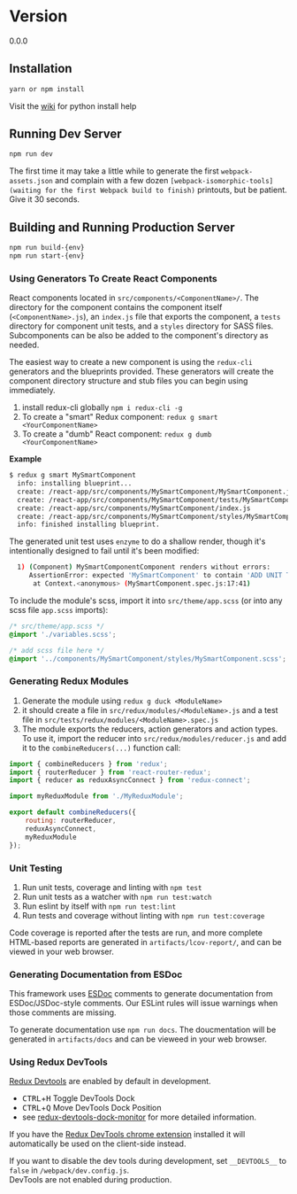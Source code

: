 # Version

0.0.0

## Installation

```bash
yarn or npm install
```

Visit the [wiki](https://github.com/ZEFR-INC/gorgo/wiki/Python-&-PySpark-installation) for python install help


## Running Dev Server

```bash
npm run dev
```

The first time it may take a little while to generate the first `webpack-assets.json` and complain with a few dozen `[webpack-isomorphic-tools] (waiting for the first Webpack build to finish)` printouts, but be patient. Give it 30 seconds.

## Building and Running Production Server

```bash
npm run build-{env}
npm run start-{env}
```

### Using Generators To Create React Components
React components located in `src/components/<ComponentName>/`. The directory for the component contains the component itself (`<ComponentName>.js`), an `index.js` file that exports the component, a `tests` directory for component unit tests, and a `styles` directory for SASS files. 
Subcomponents can be also be added to the component's directory as needed.

The easiest way to create a new component is using the `redux-cli` generators and the blueprints provided. These generators will create the component directory structure and stub files you can begin using immediately.

1. install redux-cli globally `npm i redux-cli -g`
2. To create a "smart" Redux component:  `redux g smart <YourComponentName>` 
3. To create a "dumb" React component: `redux g dumb <YourComponentName>`

**Example**

```bash
$ redux g smart MySmartComponent
  info: installing blueprint...
  create: /react-app/src/components/MySmartComponent/MySmartComponent.js
  create: /react-app/src/components/MySmartComponent/tests/MySmartComponent.spec.js
  create: /react-app/src/components/MySmartComponent/index.js
  create: /react-app/src/components/MySmartComponent/styles/MySmartComponent.scss
  info: finished installing blueprint.
```

The generated unit test uses `enzyme` to do a shallow render, though it's intentionally designed to fail until it's been modified:

```bash
  1) (Component) MySmartComponentComponent renders without errors:
     AssertionError: expected 'MySmartComponent' to contain 'ADD UNIT TESTS FOR THIS COMPONENT'
      at Context.<anonymous> (MySmartComponent.spec.js:17:41)
```  

To include the module's scss, import it into `src/theme/app.scss` (or into any scss file `app.scss` imports):

```scss
/* src/theme/app.scss */
@import './variables.scss';

/* add scss file here */
@import '../components/MySmartComponent/styles/MySmartComponent.scss';
```

### Generating Redux Modules
1. Generate the module using `redux g duck <ModuleName>`
2. it should create a file in `src/redux/modules/<ModuleName>.js` and a test file in 
`src/tests/redux/modules/<ModuleName>.spec.js`
3. The module exports the reducers, action generators and action types. 
To use it, import the reducer into `src/redux/modules/reducer.js` and add it to the `combineReducers(...)` function call:

```javascript
import { combineReducers } from 'redux';
import { routerReducer } from 'react-router-redux';
import { reducer as reduxAsyncConnect } from 'redux-connect';

import myReduxModule from './MyReduxModule';

export default combineReducers({
    routing: routerReducer,
    reduxAsyncConnect,
    myReduxModule
});
```

### Unit Testing

1. Run unit tests, coverage and linting with `npm test`
2. Run unit tests as a watcher with `npm run test:watch`
3. Run eslint by itself with `npm run test:lint`
4. Run tests and coverage without linting with `npm run test:coverage`

Code coverage is reported after the tests are run, and more complete HTML-based reports are generated in `artifacts/lcov-report/`, and can be viewed in your web browser.

### Generating Documentation from ESDoc
This framework uses [ESDoc](https://esdoc.org/) comments to generate documentation from ESDoc/JSDoc-style comments. Our ESLint rules will issue warnings when those comments are missing. 

To generate documentation use `npm run docs`. The doucmentation will be generated in `artifacts/docs` and can be vieweed in your web browser.



### Using Redux DevTools

[Redux Devtools](https://github.com/gaearon/redux-devtools) are enabled by default in development.

- <kbd>CTRL</kbd>+<kbd>H</kbd> Toggle DevTools Dock
- <kbd>CTRL</kbd>+<kbd>Q</kbd> Move DevTools Dock Position
- see [redux-devtools-dock-monitor](https://github.com/gaearon/redux-devtools-dock-monitor) for more detailed information.

If you have the
[Redux DevTools chrome extension](https://chrome.google.com/webstore/detail/redux-devtools/lmhkpmbekcpmknklioeibfkpmmfibljd) installed it will automatically be used on the client-side instead.

If you want to disable the dev tools during development, set `__DEVTOOLS__` to `false` in `/webpack/dev.config.js`.  
DevTools are not enabled during production.
